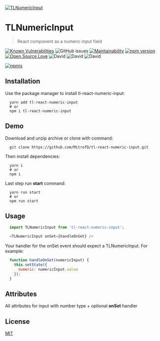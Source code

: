 [![TLNumericInput](https://repository-images.githubusercontent.com/184097031/25e8c000-be37-11e9-9a69-042a652b5cd2)](https://www.npmjs.com/package/tl-react-numeric-input)

# TLNumericInput

> React component as a numeric input field

[![Known Vulnerabilities](https://snyk.io//test/github/MitrophD/tl-react-numeric-input/badge.svg?targetFile=package.json)](https://snyk.io//test/github/MitrophD/tl-react-numeric-input?targetFile=package.json) ![GitHub issues](https://img.shields.io/github/issues/MitrofD/tl-react-numeric-input) [![Maintainability](https://api.codeclimate.com/v1/badges/9f201ce717d730bdc6de/maintainability)](https://codeclimate.com/github/MitrophD/tl-react-numeric-input/maintainability) [![npm version](https://badge.fury.io/js/tl-react-numeric-input.svg)](https://badge.fury.io/js/tl-react-numeric-input) [![Open Source Love](https://badges.frapsoft.com/os/mit/mit.svg?v=102)](https://github.com/MitrophD/tl-react-numeric-input) ![David](https://img.shields.io/david/MitrophD/tl-react-numeric-input) ![David](https://img.shields.io/david/dev/MitrophD/tl-react-numeric-input) ![David](https://img.shields.io/david/peer/MitrophD/tl-react-numeric-input)

[![npmjs](https://nodei.co/npm/tl-react-numeric-input.png?downloads=true&downloadRank=true&stars=true)](https://www.npmjs.com/package/tl-react-numeric-input)

## Installation

Use the package manager to install tl-react-numeric-input:

```shell
  yarn add tl-react-numeric-input
  # or
  npm i tl-react-numeric-input
```

## Demo

Download and unzip archive or clone with command:

```shell
  git clone https://github.com/MitrofD/tl-react-numeric-input.git
```

Then install dependencies:

```shell
  yarn i
  # or
  npm i
```

Last step run **start** command:

```shell
  yarn run start
  # or
  npm run start
```

## Usage

```js
  import TLNumericInput from 'tl-react-numeric-input';

  <TLNumericInput onSet={handleOnSet} />
```

Your handler for the onSet event should expect a TLNumericInput. For example:

```js
  function handleOnSet(numericInput) {
    this.setState({
      numeric: numericInput.value
    });
  }
```

## Attributes

All attributes for input with number type + optional **onSet** handler

## License
[MIT](https://choosealicense.com/licenses/mit/)
